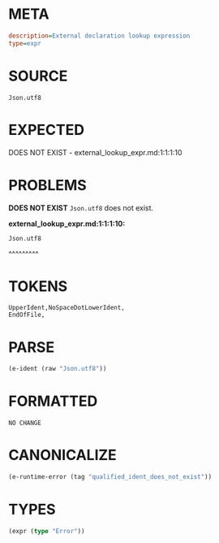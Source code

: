 # META
~~~ini
description=External declaration lookup expression
type=expr
~~~
# SOURCE
~~~roc
Json.utf8
~~~
# EXPECTED
DOES NOT EXIST - external_lookup_expr.md:1:1:1:10
# PROBLEMS
**DOES NOT EXIST**
`Json.utf8` does not exist.

**external_lookup_expr.md:1:1:1:10:**
```roc
Json.utf8
```
^^^^^^^^^


# TOKENS
~~~zig
UpperIdent,NoSpaceDotLowerIdent,
EndOfFile,
~~~
# PARSE
~~~clojure
(e-ident (raw "Json.utf8"))
~~~
# FORMATTED
~~~roc
NO CHANGE
~~~
# CANONICALIZE
~~~clojure
(e-runtime-error (tag "qualified_ident_does_not_exist"))
~~~
# TYPES
~~~clojure
(expr (type "Error"))
~~~
